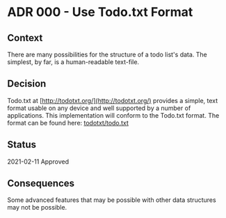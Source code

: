 # ADR 000 - Use Todo.txt Format

## Context

There are many possibilities for the structure of a todo list's data. The simplest, by far, is a human-readable text-file.

## Decision

Todo.txt at [http://todotxt.org/](http://todotxt.org/) provides a simple, text format usable on any device and well supported by a number of applications. This implementation will conform to the Todo.txt format. The format can be found here: [todotxt/todo.txt](https://github.com/todotxt/todo.txt/blob/master/README.md)

## Status

2021-02-11 Approved

## Consequences

Some advanced features that may be possible with other data structures may not be possible.
